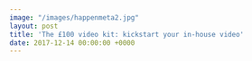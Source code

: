 ```yaml
---
image: "/images/happenmeta2.jpg"
layout: post
title: 'The £100 video kit: kickstart your in-house video'
date: 2017-12-14 00:00:00 +0000
---
```

